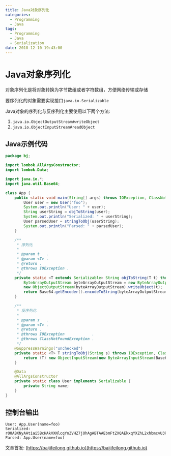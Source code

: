 ```yaml
---
title: Java对象序列化
categories:
  - Programming
  - Java
tags:
  - Programming
  - Java
  - Serialization
date: 2018-12-10 19:43:00
---
```


# Java对象序列化

对象序列化是将对象转换为字节数组或者字符数组，方便网络传输或存储

要序列化的对象需要实现接口`java.io.Serializable`

Java对象的序列化与反序列化主要使用以下两个方法:

1. `java.io.ObjectOutputStream#writeObject`
2. `java.io.ObjectInputStream#readObject`

<!--more-->

## Java示例代码

```java
package bj;

import lombok.AllArgsConstructor;
import lombok.Data;

import java.io.*;
import java.util.Base64;

class App {
    public static void main(String[] args) throws IOException, ClassNotFoundException {
        User user = new User("foo");
        System.out.println("User: " + user);
        String userString = objToString(user);
        System.out.println("Serialized: " + userString);
        User parsedUser = stringToObj(userString);
        System.out.println("Parsed: " + parsedUser);
    }

    /**
     * 序列化
     *
     * @param t   .
     * @param <T> .
     * @return .
     * @throws IOException .
     */
    private static <T extends Serializable> String objToString(T t) throws IOException {
        ByteArrayOutputStream byteArrayOutputStream = new ByteArrayOutputStream();
        new ObjectOutputStream(byteArrayOutputStream).writeObject(t);
        return Base64.getEncoder().encodeToString(byteArrayOutputStream.toByteArray());
    }

    /**
     * 反序列化
     *
     * @param s   .
     * @param <T> .
     * @return .
     * @throws IOException            .
     * @throws ClassNotFoundException .
     */
    @SuppressWarnings("unchecked")
    private static <T> T stringToObj(String s) throws IOException, ClassNotFoundException {
        return (T) new ObjectInputStream(new ByteArrayInputStream(Base64.getDecoder().decode(s))).readObject();
    }

    @Data
    @AllArgsConstructor
    private static class User implements Serializable {
        private String name;
    }
}
```

## 控制台输出

```log
User: App.User(name=foo)
Serialized: rO0ABXNyAAtiai5BcHAkVXNlcqYnZVHZ7jOhAgABTAAEbmFtZXQAEkxqYXZhL2xhbmcvU3RyaW5nO3hwdAADZm9v
Parsed: App.User(name=foo)
```

文章首发: [https://baijifeilong.github.io](https://baijifeilong.github.io)

